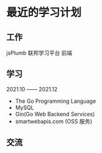 # 最近的学习计划

## 工作

jsPlumb 联邦学习平台 前端

## 学习

2021.10 —— 2021.12

- The Go Programming Language
- MySQL
- Gin(Go Web Backend Services)
- smartwebapis.com (OSS 服务)

## 交流

